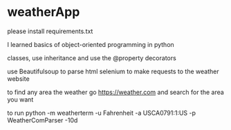 # weatherApp


please install requirements.txt 


I learned basics of object-oriented programming in python

classes, use inheritance and use the @property decorators

use Beautifulsoup to parse html
selenium to make requests to the weather website


to find any area the weather 
go https://weather.com and search for the area you want



to run 
python -m weatherterm -u Fahrenheit -a USCA0791:1:US -p WeatherComParser -10d